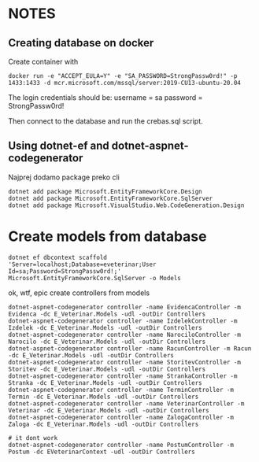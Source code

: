 # NOTES
## Creating database on docker
Create container with
```
docker run -e "ACCEPT_EULA=Y" -e "SA_PASSWORD=StrongPassw0rd!" -p 1433:1433 -d mcr.microsoft.com/mssql/server:2019-CU13-ubuntu-20.04
```

The login credentials should be:
username = sa
password = StrongPassw0rd!

Then connect to the database and run the crebas.sql script.

## Using dotnet-ef and dotnet-aspnet-codegenerator
Najprej dodamo package preko cli
```
dotnet add package Microsoft.EntityFrameworkCore.Design
dotnet add package Microsoft.EntityFrameworkCore.SqlServer
dotnet add package Microsoft.VisualStudio.Web.CodeGeneration.Design
```
# Create models from database
```
dotnet ef dbcontext scaffold 'Server=localhost;Database=eveterinar;User Id=sa;Password=StrongPassw0rd!;' Microsoft.EntityFrameworkCore.SqlServer -o Models
```
ok, wtf, epic
create controllers from models
```
dotnet-aspnet-codegenerator controller -name EvidencaController -m Evidenca -dc E_Veterinar.Models -udl -outDir Controllers
dotnet-aspnet-codegenerator controller -name IzdelekController -m Izdelek -dc E_Veterinar.Models -udl -outDir Controllers
dotnet-aspnet-codegenerator controller -name NarociloController -m Narocilo -dc E_Veterinar.Models -udl -outDir Controllers
dotnet-aspnet-codegenerator controller -name RacunController -m Racun -dc E_Veterinar.Models -udl -outDir Controllers
dotnet-aspnet-codegenerator controller -name StoritevController -m Storitev -dc E_Veterinar.Models -udl -outDir Controllers
dotnet-aspnet-codegenerator controller -name StrankaController -m Stranka -dc E_Veterinar.Models -udl -outDir Controllers
dotnet-aspnet-codegenerator controller -name TerminController -m Termin -dc E_Veterinar.Models -udl -outDir Controllers
dotnet-aspnet-codegenerator controller -name VeterinarController -m Veterinar -dc E_Veterinar.Models -udl -outDir Controllers
dotnet-aspnet-codegenerator controller -name ZalogaController -m Zaloga -dc E_Veterinar.Models -udl -outDir Controllers

# it dont work
dotnet-aspnet-codegenerator controller -name PostumController -m Postum -dc EVeterinarContext -udl -outDir Controllers
```